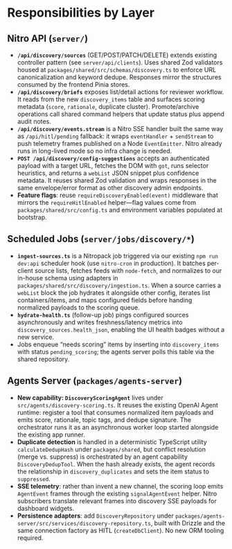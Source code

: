 # Responsibilities by Layer
## Nitro API (`server/`)
- **`/api/discovery/sources`** (GET/POST/PATCH/DELETE) extends existing controller pattern (see `server/api/clients`). Uses shared Zod validators housed at `packages/shared/src/schemas/discovery.ts` to enforce URL canonicalization and keyword dedupe. Responses mirror the structures consumed by the frontend Pinia stores.
- **`/api/discovery/briefs`** exposes list/detail actions for reviewer workflow. It reads from the new `discovery_items` table and surfaces scoring metadata (`score`, `rationale`, duplicate cluster). Promote/archive operations call shared command helpers that update status plus append audit notes.
- **`/api/discovery/events.stream`** is a Nitro SSE handler built the same way as `/api/hitl/pending` fallback: it wraps `eventHandler` + `sendStream` to push telemetry frames published on a Node `EventEmitter`. Nitro already runs in long-lived mode so no infra change is needed.
- **`POST /api/discovery/config-suggestions`** accepts an authenticated payload with a target URL, fetches the DOM with `got`, runs selector heuristics, and returns a `webList` JSON snippet plus confidence metadata. It reuses shared Zod validation and wraps responses in the same envelope/error format as other discovery admin endpoints.
- **Feature flags**: reuse `requireDiscoveryEnabled(event)` middleware that mirrors the `requireHitlEnabled` helper—flag values come from `packages/shared/src/config.ts` and environment variables populated at bootstrap.

## Scheduled Jobs (`server/jobs/discovery/*`)
- **`ingest-sources.ts`** is a Nitropack job triggered via our existing `npm run dev:api` scheduler hook (use `nitro-cron` in production). It batches per-client source lists, fetches feeds with `node-fetch`, and normalizes to our in-house schema using adapters in `packages/shared/src/discovery/ingestion.ts`. When a source carries a `webList` block the job hydrates it alongside other config, iterates list containers/items, and maps configured fields before handing normalized payloads to the scoring queue.
- **`hydrate-health.ts`** (follow-up job) pings configured sources asynchronously and writes freshness/latency metrics into `discovery_sources.health_json`, enabling the UI health badges without a new service.
- Jobs enqueue “needs scoring” items by inserting into `discovery_items` with status `pending_scoring`; the agents server polls this table via the shared repository.

## Agents Server (`packages/agents-server`)
- **New capability: `DiscoveryScoringAgent`** lives under `src/agents/discovery-scoring.ts`. It reuses the existing OpenAI Agent runtime: register a tool that consumes normalized item payloads and emits score, rationale, topic tags, and dedupe signature. The orchestrator runs it as an asynchronous worker loop started alongside the existing app runner.
- **Duplicate detection** is handled in a deterministic TypeScript utility `calculateDedupHash` under `packages/shared`, but conflict resolution (merge vs. suppress) is orchestrated by an agent capability `DiscoveryDedupTool`. When the hash already exists, the agent records the relationship in `discovery_duplicates` and sets the item status to `suppressed`.
- **SSE telemetry**: rather than invent a new channel, the scoring loop emits `AgentEvent` frames through the existing `signalAgentEvent` helper. Nitro subscribers translate relevant frames into discovery SSE payloads for dashboard widgets.
- **Persistence adapters**: add `DiscoveryRepository` under `packages/agents-server/src/services/discovery-repository.ts`, built with Drizzle and the same connection factory as HITL (`createDbClient`). No new ORM tooling required.

